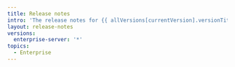 ```yaml
---
title: Release notes
intro: 'The release notes for {{ allVersions[currentVersion].versionTitle }}.'
layout: release-notes
versions:
  enterprise-server: '*'
topics:
  - Enterprise
---
```


